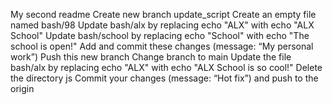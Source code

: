 My second readme
Create new branch update_script
  Create an empty file named bash/98
  Update bash/alx by replacing echo "ALX" with echo "ALX School"
  Update bash/school by replacing echo "School" with echo "The school is open!"
  Add and commit these changes (message: “My personal work”)
  Push this new branch
Change branch to main
Update the file bash/alx by replacing echo "ALX" with echo "ALX School is so cool!"
Delete the directory js
Commit your changes (message: “Hot fix”) and push to the origin
